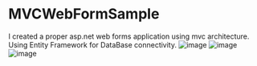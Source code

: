 # MVCWebFormSample



 I created a proper asp.net web forms application  using mvc architecture.
 Using Entity Framework for DataBase connectivity.
 ![image](https://github.com/user-attachments/assets/d8538479-0410-41da-9eaa-995c8956a233)
 ![image](https://github.com/user-attachments/assets/fc4cc8f0-3e4e-47cb-9721-9f991c72821b)
 ![image](https://github.com/user-attachments/assets/e6152f2d-2f0e-4290-8bc9-ad1bb18c76cb)




 
